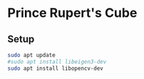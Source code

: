 # Prince Rupert's Cube

## Setup

```bash
sudo apt update
#sudo apt install libeigen3-dev
sudo apt install libopencv-dev
```